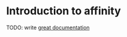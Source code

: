 # Introduction to affinity

TODO: write [great documentation](http://jacobian.org/writing/what-to-write/)
